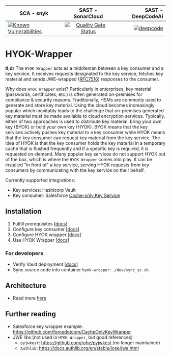 | SCA - snyk | SAST - SonarCloud | SAST - DeepCodeAi |
| ------------- |:-------------:| -----:|
| [![Known Vulnerabilities](https://snyk.io/test/github/p15r/HYOK-Wrapper/badge.svg)](https://snyk.io/test/github/p15r/HYOK-Wrapper) |  [![Quality Gate Status](https://sonarcloud.io/api/project_badges/measure?project=p15r_HYOK-Wrapper&metric=alert_status)](https://sonarcloud.io/dashboard?id=p15r_HYOK-Wrapper) | [![deepcode](https://www.deepcode.ai/api/gh/badge?key=eyJhbGciOiJIUzI1NiIsInR5cCI6IkpXVCJ9.eyJwbGF0Zm9ybTEiOiJnaCIsIm93bmVyMSI6InAxNXIiLCJyZXBvMSI6IkhZT0stV3JhcHBlciIsImluY2x1ZGVMaW50IjpmYWxzZSwiYXV0aG9ySWQiOjIzNDgyLCJpYXQiOjE2MDE4MzYyMzh9.e7JvLeaIRNHYKuncpEPzBC6qYibCS46Lj3AG4sRAqmQ)](https://www.deepcode.ai/app/gh/p15r/HYOK-Wrapper/_/dashboard?utm_content=gh%2Fp15r%2FHYOK-Wrapper) |

# HYOK-Wrapper
**tl;dr** The `HYOK Wrapper` acts as a middleman between a key consumer and a key service. It receives requests designated to the key service, fetches key material and sends JWE-wrapped ([RFC7516](https://tools.ietf.org/html/rfc7516)) responses to the consumer.

Why does `HYOK Wrapper` exist? Particularly in enterprises, key material (passwords, certificates, etc.) is often generated on-premises for compliance & security reasons. Traditionally, HSMs are commonly used to generate and store key material. Using the cloud becomes increasingly popular which inevitably leads to the challenge that on-premises generated key material must be made available to cloud encryption services. Typically, either of two approaches is used to distribute key material: bring your own key (BYOK) or hold your own key (HYOK). BYOK means that the key services actively pushes key material to a key consumer while HYOK means that the key consumer can request key material from the key service. The idea of HYOK is that the key consumer holds the key material in a temporary cache that is flushed frequently and if a specific key is required, it is requested on-demand. Many popular key services do not support HYOK out of the box, which is where the `HYOK Wrapper` comes into play. It can be installed "in front of" a key service, serving HYOK requests from key consumers by communicating with the key service on their behalf.

Currently supported integrations:
- Key services: Hashicorp Vault
- Key consumer: Salesforce [Cache-only Key Service](https://help.salesforce.com/articleView?id=security_pe_byok_cache.htm&type=5)

## Installation
1. Fulfill prerequisites [[docs](docs/prerequisites.md)]
2. Configure key consumer [[docs](docs/key_consumer_setup.md)]
3. Configure HYOK wrapper [[docs](docs/hyok_wrapper.md)]
4. Use HYOK Wrapper [[docs](docs/usage.md)]


### For developers
- Verify Vault deployment [[docs](docs/vault.md)]
- Sync source code into container `hyok-wrapper`: `./dev/sync_sc.sh`.

## Architecture
- Read more [here](docs/architecture.md)

## Further reading
- Salesforce key wrapper example: https://github.com/forcedotcom/CacheOnlyKeyWrapper
- JWE libs (not used in `HYOK Wrapper`, but good references)
  - `pyjwkest`: https://github.com/rohe/pyjwkest (no longer maintained)
  - `Authlib`: https://docs.authlib.org/en/stable/jose/jwe.html
